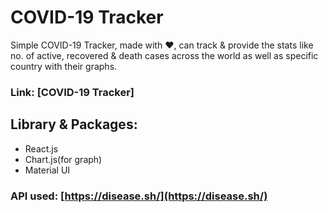 # COVID-19 Tracker
Simple COVID-19 Tracker, made with :heart:, can track & provide the stats like no. of active, recovered & death cases across the world as well as specific country with their graphs.

### Link: [COVID-19 Tracker]

## Library & Packages:
- React.js
- Chart.js(for graph)
- Material UI

### API used: [https://disease.sh/](https://disease.sh/)

